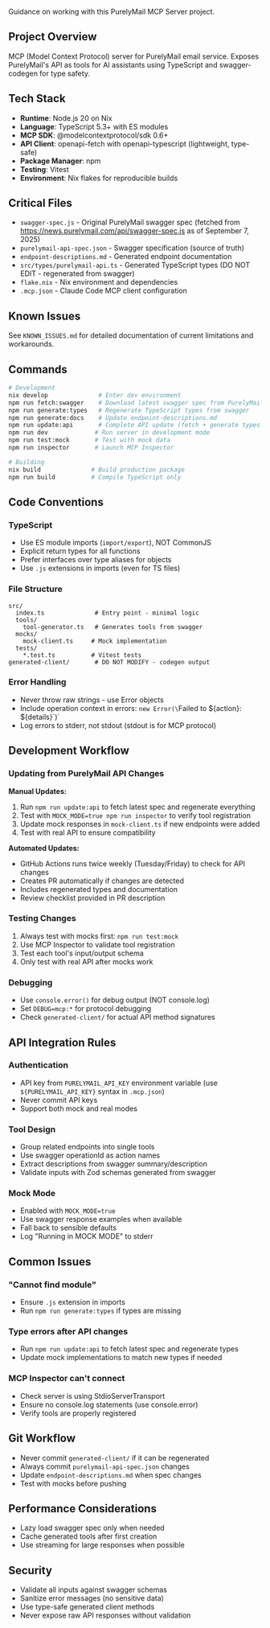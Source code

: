 Guidance on working with this PurelyMail MCP Server project.

## Project Overview
MCP (Model Context Protocol) server for PurelyMail email service. Exposes PurelyMail's API as tools for AI assistants using TypeScript and swagger-codegen for type safety.

## Tech Stack
- **Runtime**: Node.js 20 on Nix
- **Language**: TypeScript 5.3+ with ES modules
- **MCP SDK**: @modelcontextprotocol/sdk 0.6+
- **API Client**: openapi-fetch with openapi-typescript (lightweight, type-safe)
- **Package Manager**: npm
- **Testing**: Vitest
- **Environment**: Nix flakes for reproducible builds

## Critical Files
- `swagger-spec.js` - Original PurelyMail swagger spec (fetched from https://news.purelymail.com/api/swagger-spec.js as of September 7, 2025)
- `purelymail-api-spec.json` - Swagger specification (source of truth)
- `endpoint-descriptions.md` - Generated endpoint documentation
- `src/types/purelymail-api.ts` - Generated TypeScript types (DO NOT EDIT - regenerated from swagger)
- `flake.nix` - Nix environment and dependencies
- `.mcp.json` - Claude Code MCP client configuration

## Known Issues

See `KNOWN_ISSUES.md` for detailed documentation of current limitations and workarounds.

## Commands
```bash
# Development
nix develop              # Enter dev environment
npm run fetch:swagger    # Download latest swagger spec from PurelyMail
npm run generate:types   # Regenerate TypeScript types from swagger
npm run generate:docs    # Update endpoint-descriptions.md
npm run update:api       # Complete API update (fetch + generate types + docs)
npm run dev             # Run server in development mode
npm run test:mock       # Test with mock data
npm run inspector       # Launch MCP Inspector

# Building
nix build              # Build production package
npm run build          # Compile TypeScript only
```

## Code Conventions

### TypeScript
- Use ES module imports (`import/export`), NOT CommonJS
- Explicit return types for all functions
- Prefer interfaces over type aliases for objects
- Use `.js` extensions in imports (even for TS files)

### File Structure
```
src/
  index.ts              # Entry point - minimal logic
  tools/
    tool-generator.ts   # Generates tools from swagger
  mocks/
    mock-client.ts     # Mock implementation
  tests/
    *.test.ts          # Vitest tests
generated-client/       # DO NOT MODIFY - codegen output
```

### Error Handling
- Never throw raw strings - use Error objects
- Include operation context in errors: `new Error(\`Failed to ${action}: ${details}\`)`
- Log errors to stderr, not stdout (stdout is for MCP protocol)

## Development Workflow

### Updating from PurelyMail API Changes

**Manual Updates:**
1. Run `npm run update:api` to fetch latest spec and regenerate everything
2. Test with `MOCK_MODE=true npm run inspector` to verify tool registration  
3. Update mock responses in `mock-client.ts` if new endpoints were added
4. Test with real API to ensure compatibility

**Automated Updates:**
- GitHub Actions runs twice weekly (Tuesday/Friday) to check for API changes
- Creates PR automatically if changes are detected
- Includes regenerated types and documentation
- Review checklist provided in PR description

### Testing Changes
1. Always test with mocks first: `npm run test:mock`
2. Use MCP Inspector to validate tool registration
3. Test each tool's input/output schema
4. Only test with real API after mocks work

### Debugging
- Use `console.error()` for debug output (NOT console.log)
- Set `DEBUG=mcp:*` for protocol debugging
- Check `generated-client/` for actual API method signatures

## API Integration Rules

### Authentication
- API key from `PURELYMAIL_API_KEY` environment variable (use `${PURELYMAIL_API_KEY}` syntax in `.mcp.json`)
- Never commit API keys
- Support both mock and real modes

### Tool Design
- Group related endpoints into single tools
- Use swagger operationId as action names
- Extract descriptions from swagger summary/description
- Validate inputs with Zod schemas generated from swagger

### Mock Mode
- Enabled with `MOCK_MODE=true`
- Use swagger response examples when available
- Fall back to sensible defaults
- Log "Running in MOCK MODE" to stderr

## Common Issues

### "Cannot find module"
- Ensure `.js` extension in imports
- Run `npm run generate:types` if types are missing

### Type errors after API changes
- Run `npm run update:api` to fetch latest spec and regenerate types
- Update mock implementations to match new types if needed

### MCP Inspector can't connect
- Check server is using StdioServerTransport
- Ensure no console.log statements (use console.error)
- Verify tools are properly registered

## Git Workflow
- Never commit `generated-client/` if it can be regenerated
- Always commit `purelymail-api-spec.json` changes
- Update `endpoint-descriptions.md` when spec changes
- Test with mocks before pushing

## Performance Considerations
- Lazy load swagger spec only when needed
- Cache generated tools after first creation
- Use streaming for large responses when possible

## Security
- Validate all inputs against swagger schemas
- Sanitize error messages (no sensitive data)
- Use type-safe generated client methods
- Never expose raw API responses without validation
